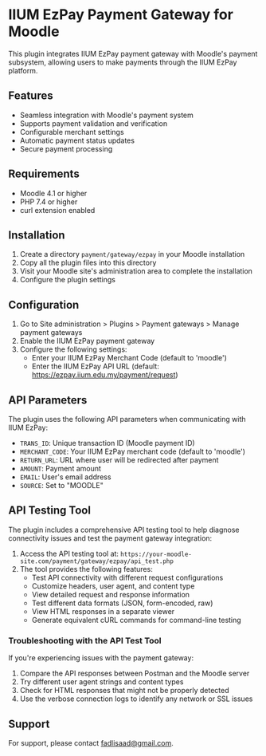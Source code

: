 # IIUM EzPay Payment Gateway for Moodle

This plugin integrates IIUM EzPay payment gateway with Moodle's payment subsystem, allowing users to make payments through the IIUM EzPay platform.

## Features

- Seamless integration with Moodle's payment system
- Supports payment validation and verification
- Configurable merchant settings
- Automatic payment status updates
- Secure payment processing

## Requirements

- Moodle 4.1 or higher
- PHP 7.4 or higher
- curl extension enabled

## Installation

1. Create a directory `payment/gateway/ezpay` in your Moodle installation
2. Copy all the plugin files into this directory
3. Visit your Moodle site's administration area to complete the installation
4. Configure the plugin settings

## Configuration

1. Go to Site administration > Plugins > Payment gateways > Manage payment gateways
2. Enable the IIUM EzPay payment gateway
3. Configure the following settings:
   - Enter your IIUM EzPay Merchant Code (default to 'moodle')
   - Enter the IIUM EzPay API URL (default: https://ezpay.iium.edu.my/payment/request)

## API Parameters

The plugin uses the following API parameters when communicating with IIUM EzPay:

- `TRANS_ID`: Unique transaction ID (Moodle payment ID)
- `MERCHANT_CODE`: Your IIUM EzPay merchant code (default to 'moodle')
- `RETURN_URL`: URL where user will be redirected after payment
- `AMOUNT`: Payment amount
- `EMAIL`: User's email address
- `SOURCE`: Set to "MOODLE"

## API Testing Tool

The plugin includes a comprehensive API testing tool to help diagnose connectivity issues and test the payment gateway integration:

1. Access the API testing tool at: `https://your-moodle-site.com/payment/gateway/ezpay/api_test.php`
2. The tool provides the following features:
   - Test API connectivity with different request configurations
   - Customize headers, user agent, and content type
   - View detailed request and response information
   - Test different data formats (JSON, form-encoded, raw)
   - View HTML responses in a separate viewer
   - Generate equivalent cURL commands for command-line testing

### Troubleshooting with the API Test Tool

If you're experiencing issues with the payment gateway:

1. Compare the API responses between Postman and the Moodle server
2. Try different user agent strings and content types
3. Check for HTML responses that might not be properly detected
4. Use the verbose connection logs to identify any network or SSL issues

## Support

For support, please contact [fadlisaad@gmail.com](mailto:fadlisaad@gmail.com).

